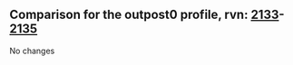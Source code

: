 ## Comparison for the outpost0 profile, rvn: [2133](https://github.com/PRO100KatYT/FortniteProfileRevisions/tree/main/profiles/outpost0/2133%20outpost0.json)-[2135](https://github.com/PRO100KatYT/FortniteProfileRevisions/tree/main/profiles/outpost0/2135%20outpost0.json)

No changes
